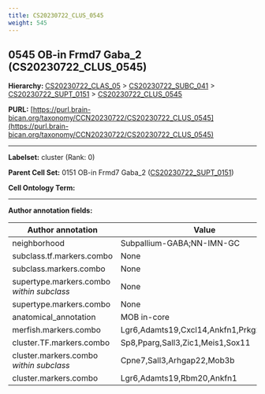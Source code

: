 ```yaml
---
title: CS20230722_CLUS_0545
weight: 545
---
```

## 0545 OB-in Frmd7 Gaba_2 (CS20230722_CLUS_0545)
<b>Hierarchy: </b>
[CS20230722_CLAS_05](../CS20230722_CLAS_05) >
[CS20230722_SUBC_041](../CS20230722_SUBC_041) >
[CS20230722_SUPT_0151](../CS20230722_SUPT_0151) >
[CS20230722_CLUS_0545](../CS20230722_CLUS_0545)

**PURL:** [https://purl.brain-bican.org/taxonomy/CCN20230722/CS20230722_CLUS_0545](https://purl.brain-bican.org/taxonomy/CCN20230722/CS20230722_CLUS_0545)

---


**Labelset:** cluster (Rank: 0)

**Parent Cell Set:** 0151 OB-in Frmd7 Gaba_2 ([CS20230722_SUPT_0151](../CS20230722_SUPT_0151))



**Cell Ontology Term:** 

[MARKER GENES.]: #


---

[TRANSFERRED ANNOTATIONS.]: #


[AUTHOR ANNOTATION FIELDS.]: #


**Author annotation fields:**

| Author annotation | Value |
|-------------------|-------|
|neighborhood|Subpallium-GABA;NN-IMN-GC|
|subclass.tf.markers.combo|None|
|subclass.markers.combo|None|
|supertype.markers.combo _within subclass_|None|
|supertype.markers.combo|None|
|anatomical_annotation|MOB in-core|
|merfish.markers.combo|Lgr6,Adamts19,Cxcl14,Ankfn1,Prkg2,Cdh20|
|cluster.TF.markers.combo|Sp8,Pparg,Sall3,Zic1,Meis1,Sox11|
|cluster.markers.combo _within subclass_|Cpne7,Sall3,Arhgap22,Mob3b|
|cluster.markers.combo|Lgr6,Adamts19,Rbm20,Ankfn1|
